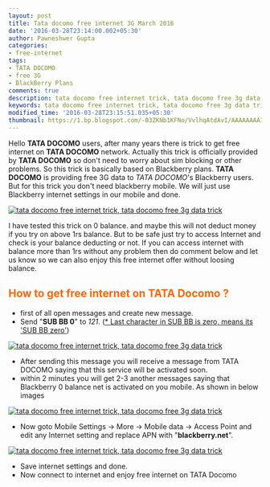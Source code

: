 ```yaml
---
layout: post
title: Tata docomo free internet 3G March 2016
date: '2016-03-28T23:14:00.002+05:30'
author: Pawneshwer Gupta
categories:
- free-internet
tags:
- TATA DOCOMO
- free 3G
- BlackBerry Plans
comments: true
description: tata docomo free internet trick, tata docomo free 3g data trick,free 3g net on tata docomo 2016, free net for 7 days on tata docomo free now,enjoy free 3g data
keywords: tata docomo free internet trick, tata docomo free 3g data trick,free 3g net on tata docomo 2016, free net for 7 days on tata docomo free now,enjoy free 3g data
modified_time: '2016-03-28T23:15:51.035+05:30'
thumbnail: https://1.bp.blogspot.com/-03ZKNb1KFNo/VvlhqAtdAvI/AAAAAAAAIfM/-Hcyq_cfq3UfCvwIhMj7Xh7HREjNrxHeA/s320/Tata-Docomo-3G.jpg
---
```


Hello **TATA DOCOMO** users, after many years there is trick to get free internet on **TATA DOCOMO** network. Actually this trick is officially provided by **TATA DOCOMO** so don't need to worry about sim blocking or other problems. So this trick is basically based on Blackberry plans. **TATA DOCOMO** is providing free 3G data to _TATA DOCOMO_'s Blackberry users. But for this trick you don't need blackberry mobile. We will just use Blackberry internet settings in our mobile and done.

[![tata docomo free internet trick, tata docomo free 3g data trick](https://1.bp.blogspot.com/-03ZKNb1KFNo/VvlhqAtdAvI/AAAAAAAAIfM/-Hcyq_cfq3UfCvwIhMj7Xh7HREjNrxHeA/s320/Tata-Docomo-3G.jpg)](https://1.bp.blogspot.com/-03ZKNb1KFNo/VvlhqAtdAvI/AAAAAAAAIfM/-Hcyq_cfq3UfCvwIhMj7Xh7HREjNrxHeA/s1600/Tata-Docomo-3G.jpg)

I have tested this trick on 0 balance. and maybe this will not deduct money if you try on above 1rs balance. But to be safe just try to access Internet and check is your balance deducting or not. If you can access internet with balance more than 1rs without any problem then do comment below and let us know so we can also enjoy this free internet offer without loosing balance.

## <span style="color: #ff6600;">How to get free internet on TATA Docomo ?</span>

*   first of all open messages and create new message.
*   Send "**SUB BB 0**" to _121_. (<span style="text-decoration: underline;">* Last character in SUB BB is zero, means its 'SUB BB zero'</span>)

[![tata docomo free internet trick, tata docomo free 3g data trick](https://3.bp.blogspot.com/-fHZGjFtmSY4/Vvlhpt8YS-I/AAAAAAAAIfI/FjzM0vjkXhwBWQKg_24SCMA0YOHutzrsw/s320/Screenshot_2016-03-28-21-51-06.png)](https://3.bp.blogspot.com/-fHZGjFtmSY4/Vvlhpt8YS-I/AAAAAAAAIfI/FjzM0vjkXhwBWQKg_24SCMA0YOHutzrsw/s1600/Screenshot_2016-03-28-21-51-06.png)

*   After sending this message you will receive a message from TATA DOCOMO saying that this service will be activated soon.
*   within 2 minutes you will get 2-3 another messages saying that Blackberry 0 balance net is activated on you mobile. As shown in below images

[![tata docomo free internet trick, tata docomo free 3g data trick](https://4.bp.blogspot.com/-Cxn66guUp8s/VvlhpkqV9ZI/AAAAAAAAIfE/WI4oKjfpql0Pb_sB-K74zA1dCmCYe-tqQ/s320/Screenshot_2016-03-28-21-50-53.png)](https://4.bp.blogspot.com/-Cxn66guUp8s/VvlhpkqV9ZI/AAAAAAAAIfE/WI4oKjfpql0Pb_sB-K74zA1dCmCYe-tqQ/s1600/Screenshot_2016-03-28-21-50-53.png)

*   Now goto Mobile Settings -> More -> Mobile data -> Access Point and edit any Internet setting and replace APN with "**blackberry.net**".

[![tata docomo free internet trick, tata docomo free 3g data trick](https://2.bp.blogspot.com/-F72Q02nhQdw/VvlhoSTKjzI/AAAAAAAAIfA/-0j0PxQZKBcG0DEdPgKcqnhF8gGjjffBQ/s320/Screenshot_2016-03-28-21-52-17.png)](https://2.bp.blogspot.com/-F72Q02nhQdw/VvlhoSTKjzI/AAAAAAAAIfA/-0j0PxQZKBcG0DEdPgKcqnhF8gGjjffBQ/s1600/Screenshot_2016-03-28-21-52-17.png)

*   Save internet settings and done.
*   Now connect to internet and enjoy free internet on TATA Docomo